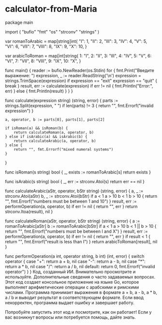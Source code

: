 # calculator-from-Maria
package main

import (
    "bufio"
    "fmt"
    "os"
    "strconv"
    "strings"
)

var romanToArabic = map[string]int{
    "I": 1, "II": 2, "III": 3, "IV": 4, "V": 5,
    "VI": 6, "VII": 7, "VIII": 8, "IX": 9, "X": 10,
}

var arabicToRoman = map[int]string{
    1: "I", 2: "II", 3: "III", 4: "IV", 5: "V",
    6: "VI", 7: "VII", 8: "VIII", 9: "IX", 10: "X",
}

func main() {
    reader := bufio.NewReader(os.Stdin)
    for {
        fmt.Print("Введите выражение: ")
        expression, _ := reader.ReadString('\n')
        expression = strings.TrimSpace(expression)
        if expression == "exit"  expression == "quit" {
            break
        }
        result, err := calculate(expression)
        if err != nil {
            fmt.Println("Error:", err)
        } else {
            fmt.Println(result)
        }
    }
}

func calculate(expression string) (string, error) {
    parts := strings.Split(expression, " ")
    if len(parts) != 3 {
        return "", fmt.Errorf("invalid expression")
    }

    a, operator, b := parts[0], parts[1], parts[2]

    if isRoman(a) && isRoman(b) {
        return calculateRoman(a, operator, b)
    } else if isArabic(a) && isArabic(b) {
        return calculateArabic(a, operator, b)
    } else {
        return "", fmt.Errorf("mixed numeral systems")
    }
}

func isRoman(s string) bool {
    _, exists := romanToArabic[s]
    return exists
}

func isArabic(s string) bool {
    _, err := strconv.Atoi(s)
    return err == nil
}

func calculateArabic(aStr, operator, bStr string) (string, error) {
    a, _ := strconv.Atoi(aStr)
    b, _ := strconv.Atoi(bStr)
    if a < 1  a > 10  b < 1  b > 10 {
        return "", fmt.Errorf("numbers must be between 1 and 10")
    }
    result, err := performOperation(a, operator, b)
    if err != nil {
        return "", err
    }
    return strconv.Itoa(result), nil
}

func calculateRoman(aStr, operator, bStr string) (string, error) {
    a := romanToArabic[aStr]
    b := romanToArabic[bStr]
    if a < 1  a > 10  b < 1 || b > 10 {
        return "", fmt.Errorf("numbers must be between I and X")
    }
    result, err := performOperation(a, operator, b)
    if err != nil {
        return "", err
    }
    if result < 1 {
        return "", fmt.Errorf("result is less than I")
    }
    return arabicToRoman[result], nil
}

func performOperation(a int, operator string, b int) (int, error) {
    switch operator {
    case "+":
        return a + b, nil
    case "-":
        return a - b, nil
    case "*":
        return a * b, nil
    case "/":
        return a / b, nil
    default:
        return 0, fmt.Errorf("invalid operator")
    }
}
Код, созданный ИИ. Внимательно просмотрите и используйте. Дополнительные сведения о часто задаваемых вопросах.
Этот код создает консольное приложение на языке Go, которое выполняет арифметические операции с арабскими и римскими числами. Программа принимает выражения в формате a + b, a - b, a * b, a / b и выводит результат в соответствующем формате. Если ввод некорректен, программа выдает ошибку и завершает работу.

Попробуйте запустить этот код и посмотрите, как он работает! Если у вас возникнут вопросы или потребуется помощь, дайте знать.

